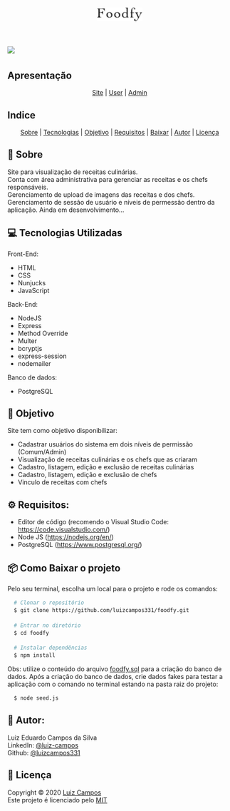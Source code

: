 <h1 align="center">
  <img src="public/assets/logo.png" height="30">
</h1>

<h1>
  <img src="public/assets/gifs/demo.gif">
</h1>

## Apresentação
<p align="center">
  <a href="public/assets/gifs/site.gif">Site</a> |
  <a href="public/assets/gifs/user.gif">User</a> |
  <a href="public/assets/gifs/admin.gif">Admin</a>
</p>

## Indice
<p align="center">
  <a href="#bookmark-sobre">Sobre</a> |
  <a href="#computer-tecnologias-utilizadas">Tecnologias</a> |
  <a href="#dart-objetivo">Objetivo</a> |
  <a href="#gear-requisitos">Requisitos</a> |
  <a href="#package-como-baixar-o-projeto">Baixar</a> |
  <a href="#bust_in_silhouette-autor">Autor</a> |
  <a href="#pencil-licença">Licença</a>
</p>

## :bookmark: Sobre
Site para visualização de receitas culinárias. </br>
Conta com área administrativa para gerenciar as receitas e os chefs responsáveis.</br>
Gerenciamento de upload de imagens das receitas e dos chefs.</br>
Gerenciamento de sessão de usuário e níveis de permessão dentro da aplicação.
Ainda em desenvolvimento...

## :computer: Tecnologias Utilizadas
Front-End:
- HTML
- CSS
- Nunjucks
- JavaScript

Back-End:
- NodeJS
- Express
- Method Override
- Multer
- bcryptjs
- express-session
- nodemailer

Banco de dados:
- PostgreSQL

## :dart: Objetivo
Site tem como objetivo disponibilizar:
- Cadastrar usuários do sistema em dois níveis de permissão (Comum/Admin)
- Visualização de receitas culinárias e os chefs que as criaram
- Cadastro, listagem, edição e exclusão de receitas culinárias
- Cadastro, listagem, edição e exclusão de chefs
- Vinculo de receitas com chefs

## :gear: Requisitos:
- Editor de código (recomendo o Visual Studio Code: https://code.visualstudio.com/)
- Node JS (https://nodejs.org/en/)
- PostgreSQL (https://www.postgresql.org/)

## :package: Como Baixar o projeto
Pelo seu terminal, escolha um local para o projeto e rode os comandos:
```bash
  # Clonar o repositório
  $ git clone https://github.com/luizcampos331/foodfy.git

  # Entrar no diretório
  $ cd foodfy

  # Instalar dependências
  $ npm install

```

Obs: utilize o conteúdo do arquivo <a href="foodfy.sql">foodfy.sql</a> para a criação do banco de dados. Após a criação do banco de dados, crie dados fakes para testar a aplicação com o comando no terminal estando na pasta raiz do projeto:
```bash
  $ node seed.js
```

## :bust_in_silhouette: Autor:
Luiz Eduardo Campos da Silva</br>
LinkedIn: <a href="https://www.linkedin.com/in/luiz-campos">@luiz-campos</a></br>
Github: <a href="https://www.github.com/luizcampos331">@luizcampos331</a>


## :pencil: Licença
Copyright © 2020 <a href="https://www.github.com/luizcampos331">Luiz Campos</a></br>
Este projeto é licenciado pelo <a href="LICENSE">MIT</a>
